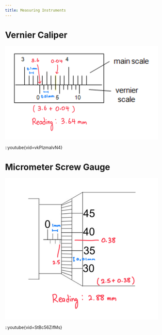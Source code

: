 ```yaml
---
title: Measuring Instruments
---
```


# Vernier Caliper

![Reading the scale on a vernier caliper](/src/assets/images/a-level/physics/vernier-caliper.png)

::youtube{vid=vkPlzmalvN4}

# Micrometer Screw Gauge

![Reading the scale on a micrometer screw gauge](/src/assets/images/a-level/physics/micrometer-screw-gauge.png)

::youtube{vid=StBc56ZifMs}
